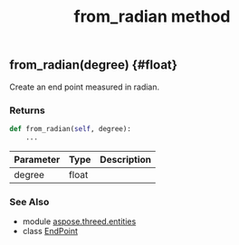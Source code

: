 ﻿---
title: from_radian method
second_title: Aspose.3D for Python via .NET API References
description: 
type: docs
weight: 30
url: /python-net/aspose.threed.entities/endpoint/from_radian/
is_root: false
---

## from_radian(degree) {#float}

Create an end point measured in radian.


### Returns 





```python
def from_radian(self, degree):
    ...
```


| Parameter | Type | Description |
| :- | :- | :- |
| degree | float |  |



### See Also
* module [aspose.threed.entities](../../)
* class [EndPoint](/3d/python-net/aspose.threed.entities/endpoint)
